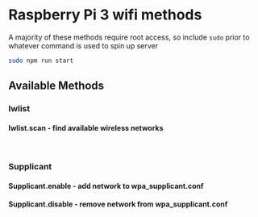 # Raspberry Pi 3 wifi methods

A majority of these methods require root access, so include `sudo` prior to whatever command is used to spin up server

```sh
sudo npm run start
```

## Available Methods

### Iwlist

#### Iwlist.scan - find available wireless networks

<br />

### Supplicant

#### Supplicant.enable - add network to wpa_supplicant.conf

#### Supplicant.disable - remove network from wpa_supplicant.conf

<br />
